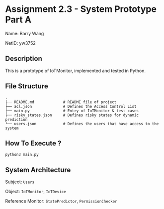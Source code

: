 # Assignment 2.3 - System Prototype Part A
Name: Barry Wang

NetID: yw3752

## Description
This is a prototype of IoTMonitor, implemented and tested in Python. 

## File Structure
```
.
├── README.md             # README file of project
├── acl.json              # Defines the Access Control List
├── main.py               # Entry of IoTMonitor & test cases
├── risky_states.json     # Defines risky states for dynamic prediction
└── users.json            # Defines the users that have access to the system
```

## How To Execute ?
```
python3 main.py
```

## System Architecture
Subject: `Users`

Object: `IoTMonitor`, `IoTDevice`

Reference Monitor: `StatePredictor`, `PermissionChecker`